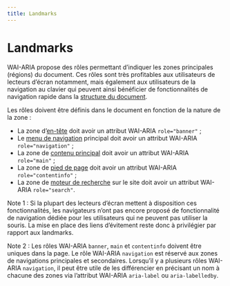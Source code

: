 ```yaml
---
title: Landmarks
---
```


# Landmarks


WAI-ARIA propose des rôles permettant d’indiquer les zones principales (régions) du document. Ces rôles sont très profitables aux utilisateurs de lecteurs d’écran notamment, mais également aux utilisateurs de la navigation au clavier qui peuvent ainsi bénéficier de fonctionnalités de navigation rapide dans la [structure du document](#structure-du-document).

Les rôles doivent être définis dans le document en fonction de la nature de la zone :

- La zone d’[en-tête](#zone-d-en-tete) doit avoir un attribut WAI-ARIA `role="banner"` ;
- Le [menu de navigation](#menu-et-barre-de-navigation) principal doit avoir un attribut WAI-ARIA `role="navigation"` ;
- La zone de [contenu principal](#zone-de-contenu-principal) doit avoir un attribut WAI-ARIA `role="main"` ;
- La zone de [pied de page](#zone-de-pied-de-page) doit avoir un attribut WAI-ARIA `role="contentinfo"` ;
- La zone de [moteur de recherche](#moteur-de-recherche-interne-a-un-site-web) sur le site doit avoir un attribut WAI-ARIA `role="search"`.

Note 1 : Si la plupart des lecteurs d’écran mettent à disposition ces fonctionnalités, les navigateurs n’ont pas encore proposé de fonctionnalité de navigation dédiée pour les utilisateurs qui ne peuvent pas utiliser la souris. La mise en place des liens d’évitement reste donc à privilégier par rapport aux <span lang="en">landmarks</span>.

Note 2 : Les rôles WAI-ARIA `banner`, `main` et `contentinfo` doivent être uniques dans la page. Le rôle WAI-ARIA `navigation` est réservé aux zones de navigations principales et secondaires. Lorsqu’il y a plusieurs rôles WAI-ARIA `navigation`, il peut être utile de les différencier en précisant un nom à chacune des zones via l’attribut WAI-ARIA `aria-label` ou `aria-labelledby`.
